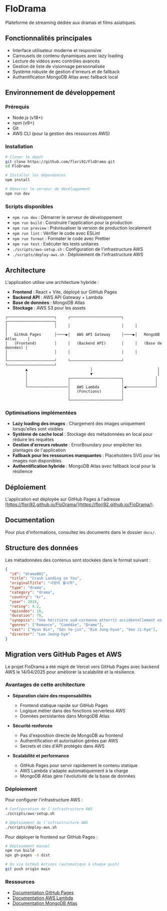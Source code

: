# FloDrama

Plateforme de streaming dédiée aux dramas et films asiatiques.

## Fonctionnalités principales

- Interface utilisateur moderne et responsive
- Carrousels de contenu dynamiques avec lazy loading
- Lecture de vidéos avec contrôles avancés
- Gestion de liste de visionnage personnalisée
- Système robuste de gestion d'erreurs et de fallback
- Authentification MongoDB Atlas avec fallback local

## Environnement de développement

### Prérequis

- Node.js (v18+)
- npm (v9+)
- Git
- AWS CLI (pour la gestion des ressources AWS)

### Installation

```bash
# Cloner le dépôt
git clone https://github.com/flori92/FloDrama.git
cd FloDrama

# Installer les dépendances
npm install

# Démarrer le serveur de développement
npm run dev
```

### Scripts disponibles

- `npm run dev` : Démarrer le serveur de développement
- `npm run build` : Construire l'application pour la production
- `npm run preview` : Prévisualiser la version de production localement
- `npm run lint` : Vérifier le code avec ESLint
- `npm run format` : Formater le code avec Prettier
- `npm run test` : Exécuter les tests unitaires
- `./scripts/aws-setup.sh` : Configuration de l'infrastructure AWS
- `./scripts/deploy-aws.sh` : Déploiement de l'infrastructure AWS

## Architecture

L'application utilise une architecture hybride :
- **Frontend** : React + Vite, déployé sur GitHub Pages
- **Backend API** : AWS API Gateway + Lambda
- **Base de données** : MongoDB Atlas
- **Stockage** : AWS S3 pour les assets

```
┌─────────────────────┐     ┌───────────────────────┐     ┌─────────────────────┐
│                     │     │                       │     │                     │
│   GitHub Pages      │────▶│   AWS API Gateway     │────▶│   MongoDB Atlas     │
│   (Frontend)        │     │   (Backend API)       │     │   (Base de données) │
│                     │     │                       │     │                     │
└─────────────────────┘     └───────────────────────┘     └─────────────────────┘
         ▲                            │                             │
         │                            ▼                             │
         │                  ┌───────────────────────┐              │
         │                  │                       │              │
         └──────────────────│   AWS Lambda          │◀─────────────┘
                            │   (Fonctions)         │
                            │                       │
                            └───────────────────────┘
```

### Optimisations implémentées

- **Lazy loading des images** : Chargement des images uniquement lorsqu'elles sont visibles
- **Système de cache local** : Stockage des métadonnées en local pour réduire les requêtes
- **Gestion d'erreurs robuste** : ErrorBoundary pour empêcher les plantages de l'application
- **Fallback pour les ressources manquantes** : Placeholders SVG pour les images non disponibles
- **Authentification hybride** : MongoDB Atlas avec fallback local pour la résilience

## Déploiement

L'application est déployée sur GitHub Pages à l'adresse [https://flori92.github.io/FloDrama/](https://flori92.github.io/FloDrama/).

## Documentation

Pour plus d'informations, consultez les documents dans le dossier `docs/`.

## Structure des données

Les métadonnées des contenus sont stockées dans le format suivant :

```json
{
  "id": "drama001",
  "title": "Crash Landing on You",
  "originalTitle": "사랑의 불시착",
  "type": "drama",
  "category": "drama",
  "country": "kr",
  "year": 2019,
  "rating": 9.2,
  "episodes": 16,
  "duration": 70,
  "synopsis": "Une héritière sud-coréenne atterrit accidentellement en Corée du Nord...",
  "genres": ["Romance", "Comédie", "Drame"],
  "cast": ["Hyun Bin", "Son Ye-jin", "Kim Jung-hyun", "Seo Ji-hye"],
  "director": "Lee Jeong-hyo"
}
```

## Migration vers GitHub Pages et AWS

Le projet FloDrama a été migré de Vercel vers GitHub Pages avec backend AWS le 14/04/2025 pour améliorer la scalabilité et la résilience.

### Avantages de cette architecture

- **Séparation claire des responsabilités**
  - Frontend statique rapide sur GitHub Pages
  - Logique métier dans des fonctions serverless AWS
  - Données persistantes dans MongoDB Atlas

- **Sécurité renforcée**
  - Pas d'exposition directe de MongoDB au frontend
  - Authentification et autorisation gérées par AWS
  - Secrets et clés d'API protégés dans AWS

- **Scalabilité et performance**
  - GitHub Pages pour servir rapidement le contenu statique
  - AWS Lambda s'adapte automatiquement à la charge
  - MongoDB Atlas gère l'évolutivité de la base de données

### Déploiement

Pour configurer l'infrastructure AWS :

```bash
# Configuration de l'infrastructure AWS
./scripts/aws-setup.sh

# Déploiement de l'infrastructure AWS
./scripts/deploy-aws.sh
```

Pour déployer le frontend sur GitHub Pages :

```bash
# Déploiement manuel
npm run build
npx gh-pages -d dist

# Ou via GitHub Actions (automatique à chaque push)
git push origin main
```

### Ressources

- [Documentation GitHub Pages](https://docs.github.com/fr/pages)
- [Documentation AWS Lambda](https://docs.aws.amazon.com/lambda/latest/dg/welcome.html)
- [Documentation MongoDB Atlas](https://docs.atlas.mongodb.com/)

